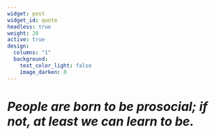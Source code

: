 ```yaml
---
widget: post
widget_id: quote
headless: true
weight: 20
active: true
design:
  columns: "1"
  background:
    text_color_light: false
    image_darken: 0
---
```

# *People are born to be prosocial; if not, at least we can learn to be.*